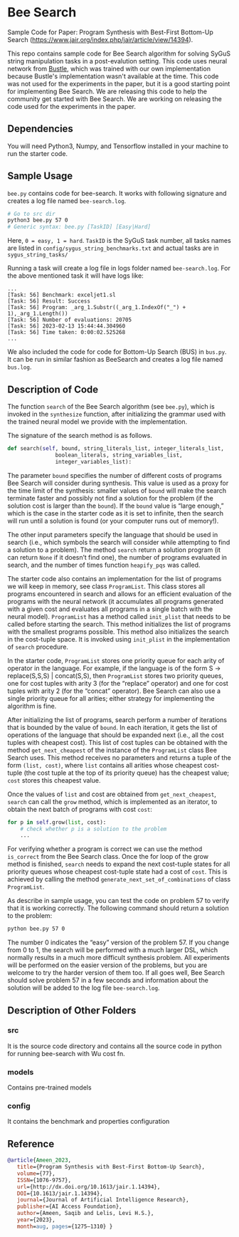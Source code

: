 # Bee Search

Sample Code for Paper: Program Synthesis with Best-First Bottom-Up Search (https://www.jair.org/index.php/jair/article/view/14394).

This repo contains sample code for Bee Search algorithm for solving SyGuS string manipulation tasks in a post-evalution setting. This code uses neural network from [Bustle](https://arxiv.org/abs/2007.14381), which was trained with our own implementation because Bustle's implementation wasn't available at the time. This code was not used for the experiments in the paper, but it is a good starting point for implementing Bee Search. We are releasing this code to help the community get started with Bee Search. We are working on releasing the code used for the experiments in the paper.

## Dependencies

You will need Python3, Numpy, and Tensorflow installed in your machine to run the starter code.

## Sample Usage

`bee.py` contains code for bee-search. It works with following signature and creates a log file named `bee-search.log`. 

```sh
# Go to src dir
python3 bee.py 57 0
# Generic syntax: bee.py [TaskID] [Easy|Hard]
```

Here, `0 = easy, 1 = hard`. `TaskID` is the SyGuS task number, all tasks names are listed in `config/sygus_string_benchmarks.txt` and actual tasks are in `sygus_string_tasks/`

Running a task will create a log file in logs folder named `bee-search.log`. For the above mentioned task it will have logs like:

```
...
[Task: 56] Benchmark: exceljet1.sl
[Task: 56] Result: Success
[Task: 56] Program: _arg_1.Substr((_arg_1.IndexOf("_") + 1),_arg_1.Length())
[Task: 56] Number of evaluations: 20705
[Task: 56] 2023-02-13 15:44:44.304960
[Task: 56] Time taken: 0:00:02.525268
...
```

We also included the code for code for Bottom-Up Search (BUS) in `bus.py`. It can be run in similar fashion as BeeSearch and creates a log file named `bus.log`.

## Description of Code

The function `search` of the Bee Search algorithm (see `bee.py`), which is invoked in the `synthesize` function, after initializing the grammar used with the trained neural model we provide with the implementation.

The signature of the search method is as follows.
```python
def search(self, bound, string_literals_list, integer_literals_list,
               boolean_literals, string_variables_list,
               integer_variables_list):
```

The parameter `bound` specifies the number of different costs of programs Bee Search will consider during synthesis. This value is used as a proxy for the time limit of the synthesis: smaller values of `bound` will make the search terminate faster and possibly not find a solution for the problem (if the solution cost is larger than the `bound`). If the `bound` value is “large enough,” which is the case in the starter code as it is set to infinite, then the search will run until a solution is found (or your computer runs out of memory!).

The other input parameters specify the language that should be used in search (i.e., which symbols the search will consider while attempting to find a solution to a problem). The method `search` return a solution program (it can return `None` if it doesn’t find one), the number of programs evaluated in search, and the number of times function `heapify_pqs` was called.

The starter code also contains an implementation for the list of programs we will keep in memory, see class `ProgramList`. This class stores all programs encountered in search and allows for an efficient evaluation of the programs with the neural network (it accumulates all programs generated with a given cost and evaluates all programs in a single batch with the neural model). `ProgramList` has a method called `init_plist` that needs to be called before starting the search. This method initializes the list of programs with the smallest programs possible. This method also initializes the search in the cost-tuple space. It is invoked using `init_plist` in the implementation of `search` procedure.

In the starter code, `ProgramList` stores one priority queue for each arity of operator in the language. For example, if the language is of the form S → replace(S,S,S) | concat(S,S), then `ProgramList` stores two priority queues, one for cost tuples with arity 3 (for the “replace” operator) and one for cost tuples with arity 2 (for the “concat” operator). Bee Search can also use a single priority queue for all arities; either strategy for implementing the algorithm is fine.

After initializing the list of programs, search perform a number of iterations that is bounded by the value of `bound`. In each iteration, it gets the list of operations of the language that should be expanded next (i.e., all the cost tuples with cheapest cost). This list of cost tuples can be obtained with the method `get_next_cheapest` of the instance of the `ProgramList` class Bee Search uses. This method receives no parameters and returns a tuple of the form `(list, cost)`, where `list` contains all arities whose cheapest cost-tuple (the cost tuple at the top of its priority queue) has the cheapest value; `cost` stores this cheapest value.

Once the values of `list` and cost are obtained from `get_next_cheapest`, `search` can call the `grow` method, which is implemented as an iterator, to obtain the next batch of programs with cost `cost`:

```python
for p in self.grow(list, cost):
    # check whether p is a solution to the problem
    ...
```

For verifying whether a program is correct we can use the method `is_correct` from the Bee Search class. Once the for loop of the grow method is finished, `search` needs to expand the next cost-tuple states for all priority queues whose cheapest cost-tuple state had a cost of `cost`. This is achieved by calling the method `generate_next_set_of_combinations` of class `ProgramList`.

As describe in sample usage, you can test the code on problem 57 to verify that it is working correctly. The following command should return a solution to the problem:

```sh   
python bee.py 57 0
```

The number 0 indicates the “easy” version of the problem 57. If you change from 0 to 1, the search will be performed with a much larger DSL, which normally results in a much more difficult synthesis problem. All experiments will be performed on the easier version of the problems, but you are welcome to try the harder version of them too. If all goes well, Bee Search should solve problem 57 in a few seconds and information about the solution will be added to the log file `bee-search.log`.

## Description of Other Folders

### src

It is the source code directory and contains all the source code in python for running bee-search with Wu cost fn.

### models

Contains pre-trained models

### config

It contains the benchmark and properties configuration


## Reference

```bibtex
@article{Ameen_2023,
   title={Program Synthesis with Best-First Bottom-Up Search},
   volume={77},
   ISSN={1076-9757},
   url={http://dx.doi.org/10.1613/jair.1.14394},
   DOI={10.1613/jair.1.14394},
   journal={Journal of Artificial Intelligence Research},
   publisher={AI Access Foundation},
   author={Ameen, Saqib and Lelis, Levi H.S.},
   year={2023},
   month=aug, pages={1275–1310} }
```
